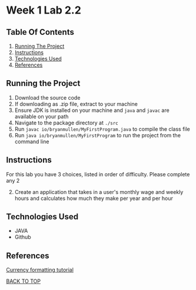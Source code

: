 # Week 1 Lab 2.2

## Table Of Contents

1. [Running The Project](#running-the-project)
2. [Instructions](#instructions)
3. [Technologies Used](#technologies-used)
4. [References](#references)

## Running the Project
1. Download the source code
2. If downloading as .zip file, extract to your machine
3. Ensure JDK is installed on your machine and `java` and `javac` are available on your path
4. Navigate to the package directory at `./src`
5. Run `javac io/bryanmullen/MyFirstProgram.java` to compile the class file
6. Run `java io/bryanmullen/MyFirstProgram` to run the project from the command line

## Instructions

For this lab you have 3 choices, listed in order of difficulty. Please complete
any 2

2. Create an application that takes in a user's monthly wage and weekly hours and
   calculates how much they make per year and per hour

## Technologies Used
- JAVA
- Github

## References
[Currency formatting tutorial](https://stackabuse.com/how-to-format-number-as-currency-string-in-java/)

[BACK TO TOP](#week-1-lab-2.2)
